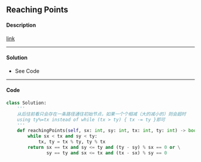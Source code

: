 ## Reaching Points

#### Description

[link](https://leetcode.com/problems/reaching-points/)

---

#### Solution

- See Code

---

#### Code

<!-- O(n) -->

```python
class Solution:
    '''
    从后往前看只会存在一条路径通往初始节点，如果一个个相减（大的减小的）则会超时
    using ty%=tx instead of while (tx > ty) { tx -= ty }即可
    '''
    def reachingPoints(self, sx: int, sy: int, tx: int, ty: int) -> bool:
        while sx < tx and sy < ty:
            tx, ty = tx % ty, ty % tx
        return sx == tx and sy <= ty and (ty - sy) % sx == 0 or \
               sy == ty and sx <= tx and (tx - sx) % sy == 0
```
